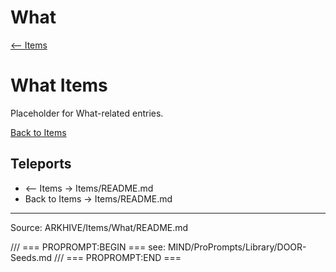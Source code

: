 # What

[⟵ Items](../README.md)

# What Items

Placeholder for What-related entries.

[Back to Items](../README.md)

## Teleports
- ⟵ Items → Items/README.md
- Back to Items → Items/README.md

---
Source: ARKHIVE/Items/What/README.md

/// === PROPROMPT:BEGIN ===
see: MIND/ProPrompts/Library/DOOR-Seeds.md
/// === PROPROMPT:END ===
